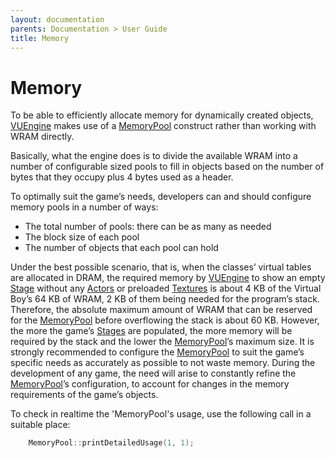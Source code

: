 ```yaml
---
layout: documentation
parents: Documentation > User Guide
title: Memory
---
```


# Memory

To be able to efficiently allocate memory for dynamically created objects, [VUEngine](https://github.com/VUEngine/VUEngine-Core) makes use of a [MemoryPool](/documentation/api/class-memorypool/) construct rather than working with WRAM directly.

Basically, what the engine does is to divide the available WRAM into a number of configurable sized pools to fill in objects based on the number of bytes that they occupy plus 4 bytes used as a header.

To optimally suit the game’s needs, developers can and should configure memory pools in a number of ways:

- The total number of pools: there can be as many as needed
- The block size of each pool
- The number of objects that each pool can hold

Under the best possible scenario, that is, when the classes’ virtual tables are allocated in DRAM, the required memory by [VUEngine](https://github.com/VUEngine/VUEngine-Core) to show an empty [Stage](/documentation/api/class-stage/) without any [Actors](/documentation/api/class-actor/) or preloaded [Textures](/documentation/api/class-texture/) is about 4 KB of the Virtual Boy’s 64 KB of WRAM, 2 KB of them being needed for the program’s stack. Therefore, the absolute maximum amount of WRAM that can be reserved for the [MemoryPool](/documentation/api/class-memorypool/) before overflowing the stack is about 60 KB. However, the more the game’s [Stages](/documentation/api/class-stage/) are populated, the more memory will be required by the stack and the lower the [MemoryPool](/documentation/api/class-memorypool/)’s maximum size.
It is strongly recommended to configure the [MemoryPool](/documentation/api/class-memorypool/) to suit the game’s specific needs as accurately as possible to not waste memory. During the development of any game, the need will arise to constantly refine the [MemoryPool](/documentation/api/class-memorypool/)’s configuration, to account for changes in the memory requirements of the game’s objects.

To check in realtime the 'MemoryPool's usage, use the following call in a suitable place:

```cpp
    MemoryPool::printDetailedUsage(1, 1);
```
